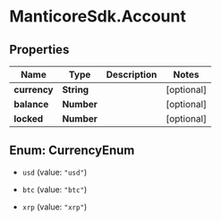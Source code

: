 # ManticoreSdk.Account

## Properties
Name | Type | Description | Notes
------------ | ------------- | ------------- | -------------
**currency** | **String** |  | [optional] 
**balance** | **Number** |  | [optional] 
**locked** | **Number** |  | [optional] 


<a name="CurrencyEnum"></a>
## Enum: CurrencyEnum


* `usd` (value: `"usd"`)

* `btc` (value: `"btc"`)

* `xrp` (value: `"xrp"`)





